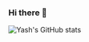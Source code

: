 ### Hi there 👋

<!--
**yc-codes/yc-codes** is a ✨ _special_ ✨ repository because its `README.md` (this file) appears on your GitHub profile.

Here are some ideas to get you started:

- 🔭 I’m currently working on ...
- 🌱 I’m currently learning ...
- 👯 I’m looking to collaborate on ...
- 🤔 I’m looking for help with ...
- 💬 Ask me about ...
- 📫 How to reach me: ...
- 😄 Pronouns: ...
- ⚡ Fun fact: ...
-->

![Yash's GitHub stats](https://yc-stats.vercel.app/api?username=yc-codes&show_icons=true&count_private=true&border_radius=12&title_color=58a6ff&bg_color=0D1117&show_owner=true&text_color=c9d1d9&icon_color=58a6ff)
